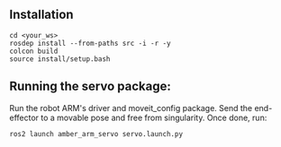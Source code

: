 ## Installation

    cd <your_ws>
    rosdep install --from-paths src -i -r -y
    colcon build
    source install/setup.bash


## Running the servo package: 
Run the robot ARM's driver and moveit_config package. Send the end-effector to a movable pose and free from singularity. Once done, run:

    ros2 launch amber_arm_servo servo.launch.py